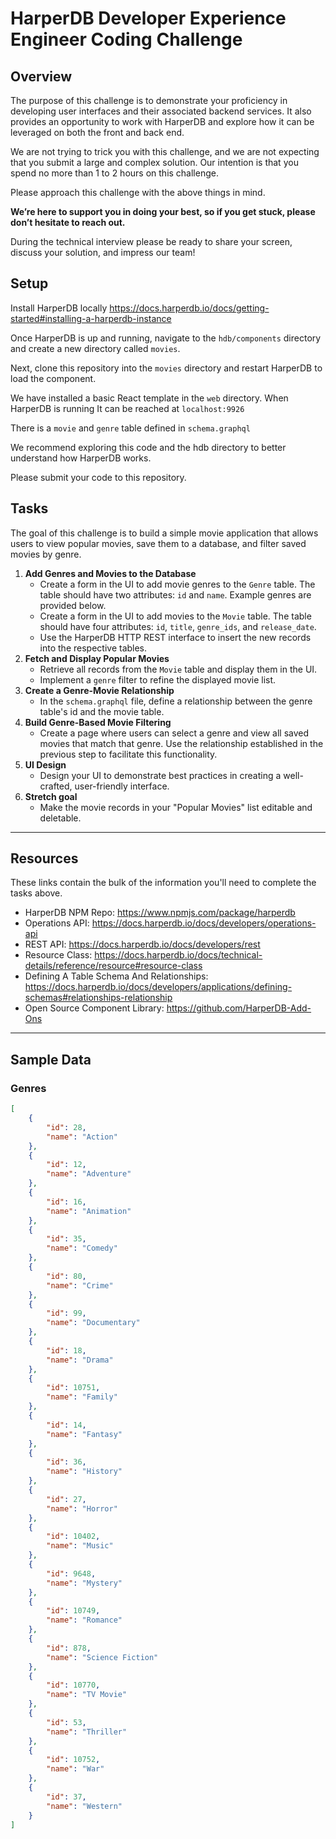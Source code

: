 # HarperDB Developer Experience Engineer Coding Challenge

## Overview

The purpose of this challenge is to demonstrate your proficiency in developing user interfaces and their associated backend services. It also provides an opportunity to work with HarperDB and explore how it can be leveraged on both the front and back end.

We are not trying to trick you with this challenge, and we are not expecting that you submit a large and complex solution. Our intention is that you spend no more than 1 to 2 hours on this challenge.

Please approach this challenge with the above things in mind.

__We’re here to support you in doing your best, so if you get stuck, please don’t hesitate to reach out.__

During the technical interview please be ready to share your screen, discuss your solution, and impress our team!

## Setup

Install HarperDB locally
https://docs.harperdb.io/docs/getting-started#installing-a-harperdb-instance

Once HarperDB is up and running, navigate to the `hdb/components` directory and create a new directory called `movies`.

Next, clone this repository into the `movies` directory and restart HarperDB to load the component.

We have installed a basic React template in the `web` directory. When HarperDB is running It can be reached at `localhost:9926`

There is a `movie` and `genre` table defined in `schema.graphql`

We recommend exploring this code and the hdb directory to better understand how HarperDB works.

Please submit your code to this repository.

## Tasks

The goal of this challenge is to build a simple movie application that allows users to view popular movies, save them to a database, and filter saved movies by genre.

1. **Add Genres and Movies to the Database**
   - Create a form in the UI to add movie genres to the `Genre` table. The table should have two attributes: `id` and `name`. Example genres are provided below.
   - Create a form in the UI to add movies to the `Movie` table. The table should have four attributes: `id`, `title`, `genre_ids`, and `release_date`.
   - Use the HarperDB HTTP REST interface to insert the new records into the respective tables.
2. **Fetch and Display Popular Movies**
   - Retrieve all records from the `Movie` table and display them in the UI.
   - Implement a `genre` filter to refine the displayed movie list.
3. **Create a Genre-Movie Relationship**
   - In the `schema.graphql` file, define a relationship between the genre table's id and the movie table.
4. **Build Genre-Based Movie Filtering**
   - Create a page where users can select a genre and view all saved movies that match that genre. Use the relationship established in the previous step to facilitate this functionality.
5. **UI Design**
   - Design your UI to demonstrate best practices in creating a well-crafted, user-friendly interface.
6. **Stretch goal**
   - Make the movie records in your "Popular Movies" list editable and deletable.

---
## Resources

These links contain the bulk of the information you'll need to complete the tasks above.

- HarperDB NPM Repo: https://www.npmjs.com/package/harperdb
- Operations API: https://docs.harperdb.io/docs/developers/operations-api
- REST API: https://docs.harperdb.io/docs/developers/rest
- Resource Class: https://docs.harperdb.io/docs/technical-details/reference/resource#resource-class
- Defining A Table Schema And Relationships: https://docs.harperdb.io/docs/developers/applications/defining-schemas#relationships-relationship
- Open Source Component Library: https://github.com/HarperDB-Add-Ons


---
## Sample Data

### Genres
```json
[
    {
        "id": 28,
        "name": "Action"
    },
    {
        "id": 12,
        "name": "Adventure"
    },
    {
        "id": 16,
        "name": "Animation"
    },
    {
        "id": 35,
        "name": "Comedy"
    },
    {
        "id": 80,
        "name": "Crime"
    },
    {
        "id": 99,
        "name": "Documentary"
    },
    {
        "id": 18,
        "name": "Drama"
    },
    {
        "id": 10751,
        "name": "Family"
    },
    {
        "id": 14,
        "name": "Fantasy"
    },
    {
        "id": 36,
        "name": "History"
    },
    {
        "id": 27,
        "name": "Horror"
    },
    {
        "id": 10402,
        "name": "Music"
    },
    {
        "id": 9648,
        "name": "Mystery"
    },
    {
        "id": 10749,
        "name": "Romance"
    },
    {
        "id": 878,
        "name": "Science Fiction"
    },
    {
        "id": 10770,
        "name": "TV Movie"
    },
    {
        "id": 53,
        "name": "Thriller"
    },
    {
        "id": 10752,
        "name": "War"
    },
    {
        "id": 37,
        "name": "Western"
    }
]
```

